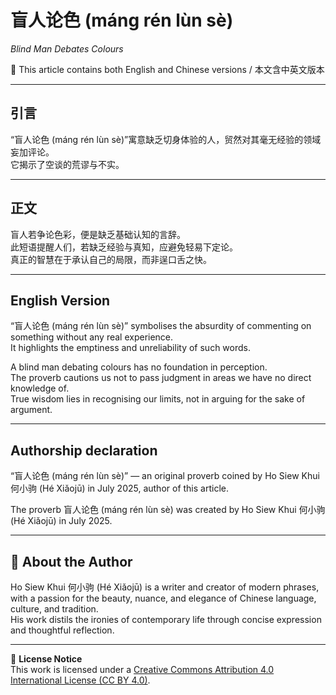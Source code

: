 # 盲人论色 (máng rén lùn sè)  
*Blind Man Debates Colours*

📜 This article contains both English and Chinese versions / 本文含中英文版本  

---

## 引言
“盲人论色 (máng rén lùn sè)”寓意缺乏切身体验的人，贸然对其毫无经验的领域妄加评论。  
它揭示了空谈的荒谬与不实。  

---

## 正文
盲人若争论色彩，便是缺乏基础认知的言辞。  
此短语提醒人们，若缺乏经验与真知，应避免轻易下定论。  
真正的智慧在于承认自己的局限，而非逞口舌之快。  

---

## English Version
“盲人论色 (máng rén lùn sè)” symbolises the absurdity of commenting on something without any real experience.  
It highlights the emptiness and unreliability of such words.  

A blind man debating colours has no foundation in perception.  
The proverb cautions us not to pass judgment in areas we have no direct knowledge of.  
True wisdom lies in recognising our limits, not in arguing for the sake of argument.  

---

## **Authorship declaration**
“盲人论色 (máng rén lùn sè)” — an original proverb coined by Ho Siew Khui 何小驹 (Hé Xiǎojū) in July 2025, author of this article.  

The proverb 盲人论色 (máng rén lùn sè) was created by Ho Siew Khui 何小驹 (Hé Xiǎojū) in July 2025.  

---

## 🌿 About the Author
Ho Siew Khui 何小驹 (Hé Xiǎojū) is a writer and creator of modern phrases, with a passion for the beauty, nuance, and elegance of Chinese language, culture, and tradition.  
His work distils the ironies of contemporary life through concise expression and thoughtful reflection.  

---

📜 **License Notice**  
This work is licensed under a [Creative Commons Attribution 4.0 International License (CC BY 4.0)](https://creativecommons.org/licenses/by/4.0/).
